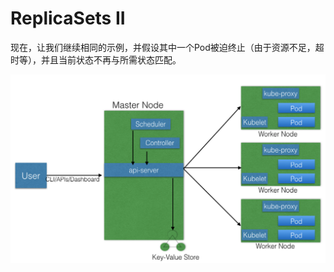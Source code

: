 # ReplicaSets II

现在，让我们继续相同的示例，并假设其中一个Pod被迫终止（由于资源不足，超时等），并且当前状态不再与所需状态匹配。

![ReplicaSet\(&#x73B0;&#x5728;&#x7684;&#x72B6;&#x6001;&#x548C;&#x671F;&#x671B;&#x72B6;&#x6001;&#x4E0D;&#x4E00;&#x81F4;\)](../../.gitbook/assets/image%20%2811%29.png)

